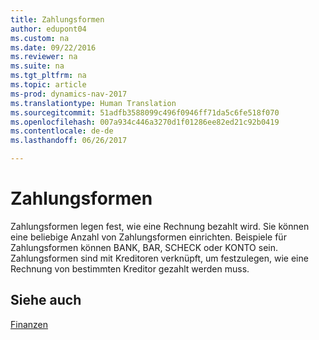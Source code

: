 ```yaml
---
title: Zahlungsformen
author: edupont04
ms.custom: na
ms.date: 09/22/2016
ms.reviewer: na
ms.suite: na
ms.tgt_pltfrm: na
ms.topic: article
ms-prod: dynamics-nav-2017
ms.translationtype: Human Translation
ms.sourcegitcommit: 51adfb3588099c496f0946ff71da5c6fe518f070
ms.openlocfilehash: 007a934c446a3270d1f01286ee82ed21c92b0419
ms.contentlocale: de-de
ms.lasthandoff: 06/26/2017

---
```


# <a name="payment-methods"></a>Zahlungsformen
Zahlungsformen legen fest, wie eine Rechnung bezahlt wird. Sie können eine beliebige Anzahl von Zahlungsformen einrichten. Beispiele für Zahlungsformen können BANK, BAR, SCHECK oder KONTO sein.
Zahlungsformen sind mit Kreditoren verknüpft, um festzulegen, wie eine Rechnung von bestimmten Kreditor gezahlt werden muss.

## <a name="see-also"></a>Siehe auch
[Finanzen](finance-setup.md)  

